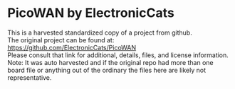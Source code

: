 
# PicoWAN by ElectronicCats  
This is a harvested standardized copy of a project from github.  
The original project can be found at:  
https://github.com/ElectronicCats/PicoWAN  
Please consult that link for additional, details, files, and license information.  
Note: It was auto harvested and if the original repo had more than one board file or anything out of the ordinary the files here are likely not representative.  
    